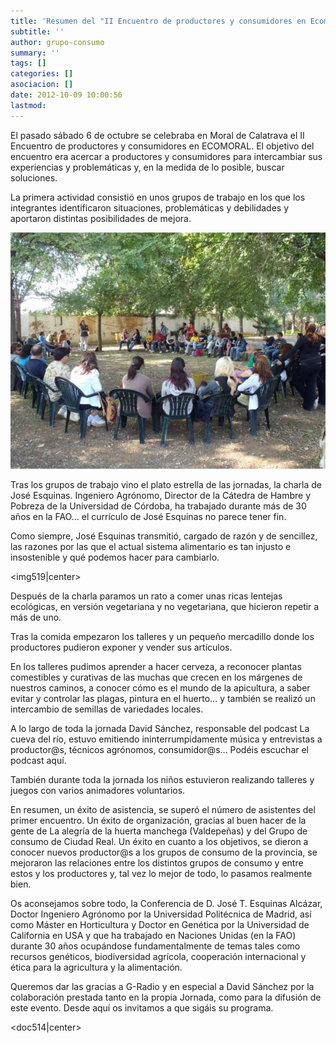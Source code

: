 ```yaml
---
title: 'Resumen del "II Encuentro de productores y consumidores en Ecomoral" '
subtitle: ''
author: grupo-consumo
summary: ''
tags: []
categories: []
asociacion: []
date: 2012-10-09 10:00:56
lastmod:
---
```


El pasado sábado 6 de octubre se celebraba en Moral de Calatrava el II Encuentro de productores y consumidores en ECOMORAL. El objetivo del encuentro era acercar a productores y consumidores para intercambiar sus experiencias y problemáticas y, en la medida de lo posible, buscar soluciones.

La primera actividad consistió en unos grupos de trabajo en los que los integrantes identificaron situaciones, problemáticas y debilidades y aportaron distintas posibilidades de mejora.

<img src="img/2ecomoral.jpg#cente" alt="" width="700">

Tras los grupos de trabajo vino el plato estrella de las jornadas, la charla de José Esquinas. Ingeniero Agrónomo, Director de la Cátedra de Hambre y Pobreza de la Universidad de Córdoba, ha trabajado durante más de 30 años en la FAO… el currículo de José Esquinas no parece tener fin.

Como siempre, José Esquinas transmitió, cargado de razón y de sencillez, las razones por las que el actual sistema alimentario es tan injusto e insostenible y qué podemos hacer para cambiarlo.

<img519|center>

Después de la charla paramos un rato a comer unas ricas lentejas ecológicas, en versión vegetariana y no vegetariana, que hicieron repetir a más de uno.

Tras la comida empezaron los talleres y un pequeño mercadillo donde los productores pudieron exponer y vender sus artículos.

En los talleres pudimos aprender a hacer cerveza, a reconocer plantas comestibles y curativas de las muchas que crecen en los márgenes de nuestros caminos, a conocer cómo es el mundo de la apicultura, a saber evitar y controlar las plagas, pintura en el huerto… y también se realizó un intercambio de semillas de variedades locales.

A lo largo de toda la jornada David Sánchez, responsable del podcast La cueva del río, estuvo emitiendo ininterrumpidamente música y entrevistas a productor@s, técnicos agrónomos, consumidor@s… Podéis escuchar el podcast aquí.

También durante toda la jornada los niños estuvieron realizando talleres y juegos con varios animadores voluntarios.

En resumen, un éxito de asistencia, se superó el número de asistentes del primer encuentro. Un éxito de organización, gracias al buen hacer de la gente de La alegría de la huerta manchega (Valdepeñas) y del Grupo de consumo de Ciudad Real. Un éxito en cuanto a los objetivos, se dieron a conocer nuevos productor@s a los grupos de consumo de la provincia, se mejoraron las relaciones entre los distintos grupos de consumo y entre estos y los productores y, tal vez lo mejor de todo, lo pasamos realmente bien.

Os aconsejamos sobre todo, la Conferencia de D. José T. Esquinas Alcázar, Doctor Ingeniero Agrónomo por la Universidad Politécnica de Madrid, así como Máster en Horticultura y Doctor en Genética por la Universidad de California en USA y que ha trabajado en Naciones Unidas (en la FAO) durante 30 años ocupándose fundamentalmente de temas tales como recursos genéticos, biodiversidad agrícola,
cooperación internacional y ética para la agricultura y la alimentación.

Queremos dar las gracias a G-Radio y en especial a David Sánchez por la colaboración prestada tanto en la propia Jornada, como para la difusión de este evento. Desde aquí os invitamos a que sigáis su programa.

<doc514|center>